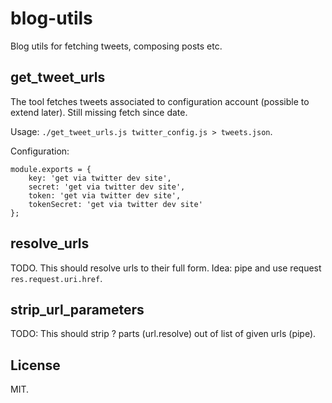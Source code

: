 # blog-utils

Blog utils for fetching tweets, composing posts etc.

## get_tweet_urls

The tool fetches tweets associated to configuration account (possible to extend later). Still missing fetch since date.

Usage: `./get_tweet_urls.js twitter_config.js > tweets.json`.

Configuration:

```
module.exports = {
    key: 'get via twitter dev site',
    secret: 'get via twitter dev site',
    token: 'get via twitter dev site',
    tokenSecret: 'get via twitter dev site'
};
```

## resolve_urls

TODO. This should resolve urls to their full form. Idea: pipe and use request `res.request.uri.href`.

## strip_url_parameters

TODO: This should strip ? parts (url.resolve) out of list of given urls (pipe).

## License

MIT.
